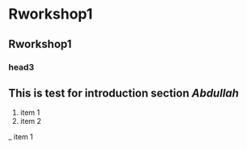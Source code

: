 # Rworkshop1


## Rworkshop1

### head3

**This is test for introduction section**
*Abdullah*
----

1. item 1
2. item 2

_ item 1

